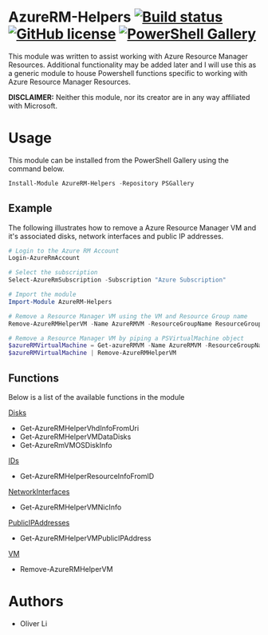 # AzureRM-Helpers [![Build status](https://ci.appveyor.com/api/projects/status/xmaf7jtlgayb444o/branch/master?svg=true)](https://ci.appveyor.com/project/Oliver-Lii/azurerm-Helpers/branch/master) [![GitHub license](https://img.shields.io/github/license/Oliver-Lii/AzureRM-Helpers.svg)](LICENSE) [![PowerShell Gallery](https://img.shields.io/powershellgallery/v/AzureRM-Helpers.svg)]()


This module was written to assist working with Azure Resource Manager Resources. Additional functionality may be added later and I will use this as a generic module to house Powershell functions specific to working with Azure Resource Manager Resources.

**DISCLAIMER:** Neither this module, nor its creator are in any way affiliated with Microsoft.


# Usage
This module can be installed from the PowerShell Gallery using the command below.
```powershell
Install-Module AzureRM-Helpers -Repository PSGallery
```

## Example

 The following illustrates how to remove a Azure Resource Manager VM and it's associated disks, network interfaces and public IP addresses.

```powershell
# Login to the Azure RM Account
Login-AzureRmAccount

# Select the subscription
Select-AzureRmSubscription -Subscription "Azure Subscription"

# Import the module
Import-Module AzureRM-Helpers

# Remove a Resource Manager VM using the VM and Resource Group name
Remove-AzureRMHelperVM -Name AzureRMVM -ResourceGroupName ResourceGroup -Verbose

# Remove a Resource Manager VM by piping a PSVirtualMachine object
$azureRMVirtualMachine = Get-azureRMVM -Name AzureRMVM -ResourceGroupName ResourceGroup
$azureRMVirtualMachine | Remove-AzureRMHelperVM
```

## Functions

Below is a list of the available functions in the module

[Disks](https://github.com/Oliver-Lii/azurerm-helpers/tree/master/AzureRM-Helpers/Public/Disks "AzureRM Disks")
*  Get-AzureRMHelperVhdInfoFromUri
*  Get-AzureRMHelperVMDataDisks
*  Get-AzureRmVMOSDiskInfo

[IDs](https://github.com/Oliver-Lii/azurerm-helpers/tree/master/AzureRM-Helpers/Public/IDs "AzureRM IDs")
*  Get-AzureRMHelperResourceInfoFromID

[NetworkInterfaces](https://github.com/Oliver-Lii/azurerm-helpers/tree/master/AzureRM-Helpers/Public/NetworkInterfaces "AzureRM Network Interfaces")
*  Get-AzureRMHelperVMNicInfo

[PublicIPAddresses](https://github.com/Oliver-Lii/azurerm-helpers/tree/master/AzureRM-Helpers/Public/PublicIPAddresses "AzureRM Public IP Addresses")
*  Get-AzureRMHelperVMPublicIPAddress

[VM](https://github.com/Oliver-Lii/azurerm-helpers/tree/master/AzureRM-Helpers/Public/VM "AzureRM VMs")
*  Remove-AzureRMHelperVM


# Authors
- Oliver Li